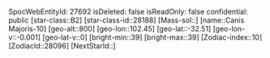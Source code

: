 ﻿---
location: [-32.51,102.45,800]
type: Station
tags:
- astro/Star

---
SpocWebEntityId: 27692
isDeleted: false
isReadOnly: false
confidential: public
[star-class::B2]
[star-class-id::28188]
[Mass-sol::]
[name::Canis Majoris-10]
[geo-alt::800]
[geo-lon::102.45]
[geo-lat::-32.51]
[geo-lon-v::-0.001]
[geo-lat-v::0]
[bright-min::39]
[bright-max::39]
[Zodiac-index::10]
[ZodiacId::28096]
[NextStarId::]

